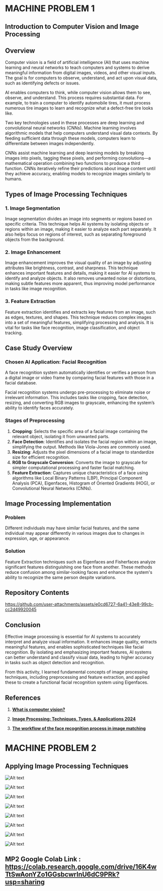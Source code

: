 # **MACHINE PROBLEM 1** 

## Introduction to Computer Vision and Image Processing

## Overview

Computer vision is a field of artificial intelligence (AI) that uses machine learning and neural networks to teach computers and systems to derive meaningful information from digital images, videos, and other visual inputs. The goal is for computers to observe, understand, and act upon visual data, such as identifying defects or issues.

AI enables computers to think, while computer vision allows them to see, observe, and understand. This process requires substantial data. For example, to train a computer to identify automobile tires, it must process numerous tire images to learn and recognize what a defect-free tire looks like.

Two key technologies used in these processes are deep learning and convolutional neural networks (CNNs). Machine learning involves algorithmic models that help computers understand visual data contexts. By feeding sufficient data through these models, computers learn to differentiate between images independently.

CNNs assist machine learning and deep learning models by breaking images into pixels, tagging these pixels, and performing convolutions—a mathematical operation combining two functions to produce a third function. CNNs iteratively refine their predictions about image content until they achieve accuracy, enabling models to recognize images similarly to humans.

## Types of Image Processing Techniques

### 1. Image Segmentation

Image segmentation divides an image into segments or regions based on specific criteria. This technique helps AI systems by isolating objects or regions within an image, making it easier to analyze each part separately. It also helps focus on regions of interest, such as separating foreground objects from the background.

### 2. Image Enhancement

Image enhancement improves the visual quality of an image by adjusting attributes like brightness, contrast, and sharpness. This technique enhances important features and details, making it easier for AI systems to identify and analyze objects. It also removes unwanted noise or distortions, making subtle features more apparent, thus improving model performance in tasks like image recognition.

### 3. Feature Extraction

Feature extraction identifies and extracts key features from an image, such as edges, textures, and shapes. This technique reduces complex images into a set of meaningful features, simplifying processing and analysis. It is vital for tasks like face recognition, image classification, and object tracking.

## Case Study Overview

### Chosen AI Application: Facial Recognition

A face recognition system automatically identifies or verifies a person from a digital image or video frame by comparing facial features with those in a facial database.

Facial recognition systems undergo pre-processing to eliminate noise or irrelevant information. This includes tasks like cropping, face detection, resizing, and converting RGB images to grayscale, enhancing the system’s ability to identify faces accurately.

### Stages of Preprocessing

1. **Cropping**: Selects the specific area of a facial image containing the relevant object, isolating it from unwanted parts.
2. **Face Detection**: Identifies and isolates the facial region within an image, simplifying the output. Methods like Viola-Jones are commonly used.
3. **Resizing**: Adjusts the pixel dimensions of a facial image to standardize size for efficient recognition.
4. **RGB to Grayscale Conversion**: Converts the image to grayscale for simpler computational processing and faster facial matching.
5. **Feature Extraction**: Captures unique characteristics of a face using algorithms like Local Binary Patterns (LBP), Principal Component Analysis (PCA), Eigenfaces, Histogram of Oriented Gradients (HOG), or Convolutional Neural Networks (CNNs).

## Image Processing Implementation

### Problem

Different individuals may have similar facial features, and the same individual may appear differently in various images due to changes in expression, age, or appearance.

### Solution

Feature Extraction techniques such as Eigenfaces and Fisherfaces analyze significant features distinguishing one face from another. These methods reduce confusion among similar-looking faces and enhance the system's ability to recognize the same person despite variations.

## Repository Contents

https://github.com/user-attachments/assets/e0cd6727-6a41-43e8-99cb-cc2d49920045

## Conclusion

Effective image processing is essential for AI systems to accurately interpret and analyze visual information. It enhances image quality, extracts meaningful features, and enables sophisticated techniques like facial recognition. By isolating and emphasizing important features, AI systems can better understand and classify visual data, leading to higher accuracy in tasks such as object detection and recognition.

From this activity, I learned fundamental concepts of image processing techniques, including preprocessing and feature extraction, and applied these to create a functional facial recognition system using Eigenfaces.

## References

1. **[What is computer vision?](https://www.ibm.com/topics/computer-vision#:~:text=Computer%20vision%20is%20a%20field,they%20see%20defects%20or%20issues)**  
 

2. **[Image Processing: Techniques, Types, & Applications 2024](https://www.v7labs.com/blog/image-processing-guide)**  


3. **[The workflow of the face recognition process in image matching](https://it.telkomuniversity.ac.id/en/the-workflow-of-the-face-recognition-process)**  


# **MACHINE PROBLEM 2**

## Applying Image Processing Techniques

![Alt text](4B-NIEGOS-MP2/PPT/Screenshot%202024-09-09%20221606.png)

![Alt text](4B-NIEGOS-MP2/PPT/Screenshot%202024-09-09%20221614.png)

![Alt text](4B-NIEGOS-MP2/PPT/Screenshot%202024-09-09%20221622.png)

![Alt text](4B-NIEGOS-MP2/PPT/Screenshot%202024-09-09%20221629.png)

![Alt text](4B-NIEGOS-MP2/PPT/Screenshot%202024-09-09%20221641.png)

![Alt text](4B-NIEGOS-MP2/PPT/Screenshot%202024-09-09%20221647.png)

![Alt text](4B-NIEGOS-MP2/PPT/Screenshot%202024-09-09%20221654.png)

![Alt text](4B-NIEGOS-MP2/PPT/Screenshot%202024-09-09%20221700.png)

## MP2 Google Colab Link : https://colab.research.google.com/drive/16K4wTtSwAonYZo1GGsbcwrlnU6dC9PRk?usp=sharing



